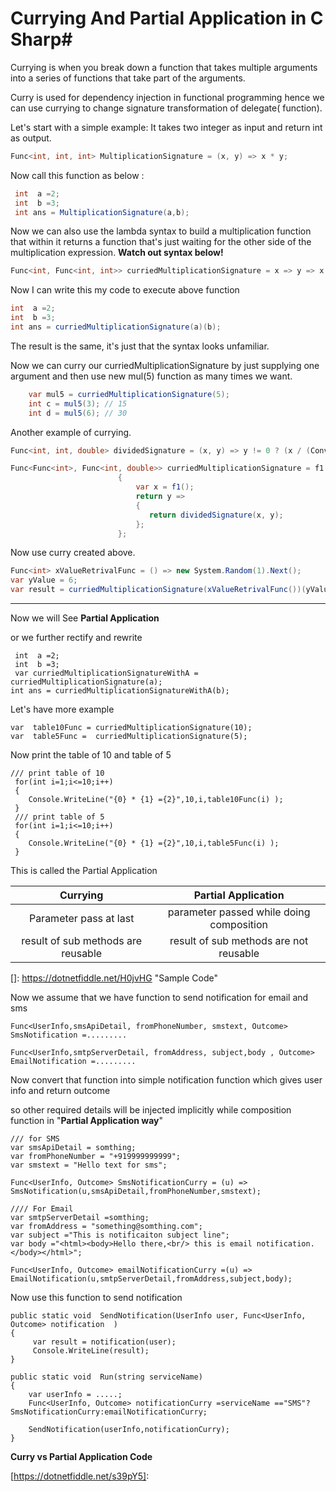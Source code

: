 ﻿# Currying And Partial Application in C Sharp#

Currying is when you break down a function that takes multiple arguments into a series of functions that take part of the arguments.  

Curry is used  for dependency injection in functional programming hence we can use currying to change  signature transformation of delegate( function).

Let's  start with  a simple  example: It takes two integer as input and return int as output.

```c#
Func<int, int, int> MultiplicationSignature = (x, y) => x * y;
```

Now call this function as below :

```c#
 int  a =2;
 int  b =3;
 int ans = MultiplicationSignature(a,b);
```

Now we can also use the lambda syntax to build a multiplication function that within it returns a function that's just waiting for the other side of the multiplication expression. **Watch out syntax below!**

```c#
Func<int, Func<int, int>> curriedMultiplicationSignature = x => y => x * y;
```

 Now I can write this my code  to execute  above function

```c#
int  a =2;
int  b =3;
int ans = curriedMultiplicationSignature(a)(b);
```

The result is the same, it's just that the syntax looks unfamiliar.

Now we can curry our curriedMultiplicationSignature by just supplying one argument and then use new mul(5) function as many times we want.

```c#
    var mul5 = curriedMultiplicationSignature(5);
    int c = mul5(3); // 15
    int d = mul5(6); // 30
```
Another example of currying.

```c#
Func<int, int, double> dividedSignature = (x, y) => y != 0 ? (x / (Convert.ToDouble(y))) : 0d;

Func<Func<int>, Func<int, double>> curriedMultiplicationSignature = f1 =>
                        {
                            var x = f1();
                            return y =>
                            {
                               return dividedSignature(x, y);
                            };
                        }; 
```

Now use curry created above.

```c#
Func<int> xValueRetrivalFunc = () => new System.Random(1).Next();
var yValue = 6;
var result = curriedMultiplicationSignature(xValueRetrivalFunc())(yValue);
```

------

Now we will See  **Partial Application**

or we further  rectify  and rewrite

```
 int  a =2;
 int  b =3;
 var curriedMultiplicationSignatureWithA = curriedMultiplicationSignature(a);
int ans = curriedMultiplicationSignatureWithA(b);
```

Let's have more example

```
var  table10Func = curriedMultiplicationSignature(10);
var  table5Func =  curriedMultiplicationSignature(5);
```

Now  print the table of 10 and table of 5

```
/// print table of 10
 for(int i=1;i<=10;i++)
 {
    Console.WriteLine("{0} * {1} ={2}",10,i,table10Func(i) );
 }
 /// print table of 5
 for(int i=1;i<=10;i++)
 {
    Console.WriteLine("{0} * {1} ={2}",10,i,table5Func(i) );
 }
```

 This is  called the Partial  Application



|            **Currying**            |         **Partial Application**          |
| :--------------------------------: | :--------------------------------------: |
|       Parameter pass at last       | parameter passed while doing composition |
| result of sub methods are reusable | result of sub methods are  not reusable  |



[]: https://dotnetfiddle.net/H0jvHG	"Sample Code"



Now  we  assume that we have function  to send notification for email and sms

```
Func<UserInfo,smsApiDetail, fromPhoneNumber, smstext, Outcome> SmsNotification =.........

Func<UserInfo,smtpServerDetail, fromAddress, subject,body , Outcome> EmailNotification =.........

```

Now convert that function into  simple notification function which gives user info and return outcome

so other required details will be injected implicitly while composition function in "**Partial Application way**"

```
/// for SMS
var smsApiDetail = somthing;
var fromPhoneNumber = "+919999999999";
var smstext = "Hello text for sms";

Func<UserInfo, Outcome> SmsNotificationCurry = (u) => SmsNotification(u,smsApiDetail,fromPhoneNumber,smstext);

//// For Email
var smtpServerDetail =somthing;
var fromAddress = "something@somthing.com";
var subject ="This is notificaiton subject line";
var body ="<html><body>Hello there,<br/> this is email notification.</body></html>";

Func<UserInfo, Outcome> emailNotificationCurry =(u) => EmailNotification(u,smtpServerDetail,fromAddress,subject,body);

```

Now  use this function to send notification

```
public static void  SendNotification(UserInfo user, Func<UserInfo, Outcome> notification  )
{
     var result = notification(user);
     Console.WriteLine(result);
}

public static void  Run(string serviceName)
{
    var userInfo = .....;
    Func<UserInfo, Outcome> notificationCurry =serviceName =="SMS"?SmsNotificationCurry:emailNotificationCurry;
    
    SendNotification(userInfo,notificationCurry);
}
```

 **Curry vs Partial Application Code**

[https://dotnetfiddle.net/s39pY5]: 

